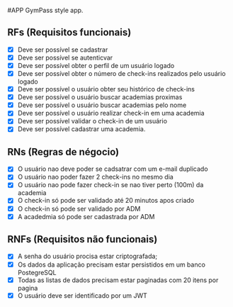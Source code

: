 #APP
GymPass style app.

## RFs (Requisitos funcionais)


- [x] Deve ser possível se cadastrar
- [x] Deve ser possível se autenticvar
- [x] Deve ser possível obter o perfil de um usuário logado
- [x] Deve ser possível obter o número de check-ins realizados pelo usuário logado
- [x] Deve ser possível o usuário obter seu histórico de check-ins
- [x] Deve ser possível o usuário buscar academias proximas
- [x] Deve ser possível o usuário buscar academias pelo nome
- [x] Deve ser possível o usuário realizar check-in em uma academia
- [x] Deve ser possível validar o check-in de um usuário
- [x] Deve ser possível cadastrar uma academia.

## RNs (Regras de négocio)

- [x] O usuário nao deve poder se cadsatrar com um e-mail duplicado
- [x] O usuário nao poder fazer 2 check-ins no mesmo dia
- [x] O usuário nao pode fazer check-in se nao tiver perto (100m) da academia
- [x] O check-in só pode ser validado até 20 minutos apos criado
- [x] O check-in só pode ser validado por ADM
- [x] A acadedmia só pode ser cadastrada por ADM

## RNFs (Requisitos não funcionais)

- [x] A senha do usuário procisa estar criptografada;
- [x] Os dados da aplicação precisam estar persistidos em um banco PostegreSQL
- [X] Todas as listas de dados precisam estar paginadas com 20 itens por pagina
- [x] O usuário deve ser identificado por um JWT
